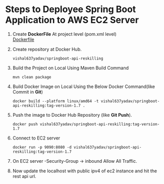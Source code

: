 # Steps to Deployee Spring Boot Application to AWS EC2 Server
1. Create **DockerFile** At project level (pom.xml level) <br>
   [Dockerfile](../Dockerfile)
2. Create repository at Docker Hub.
   
       vishal637yadav/springboot-api-reskilling
3. Build the Project on Local Using Maven Build Command

       mvn clean package
4. Build Docker Image on Local Using the Below Docker Command(like Commit in **Git**)

       docker build --platform linux/amd64 -t vishal637yadav/springboot-api-reskilling:tag-version-1.7 .
5. Push the image to Docker Hub Repository (like **Git Push**).
   
       docker push vishal637yadav/springboot-api-reskilling:tag-version-1.7
6. Connect to EC2 server

       docker run -p 9090:8080 -d vishal637yadav/springboot-api-reskilling:tag-version-1.7 
7. On EC2 server -Security-Group -> inbound
   Allow All Traffic.
8. Now update the localhost with public ipv4 of ec2 instance and hit the rest api url. 
